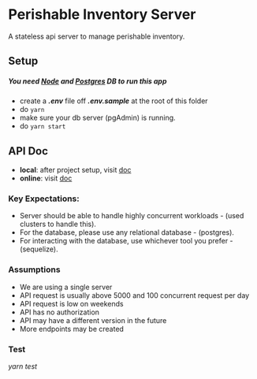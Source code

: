 # Perishable Inventory Server

A stateless api server to manage perishable inventory.

## Setup

##### You need [Node](https://nodejs.org/en/) and [Postgres](https://www.pgadmin.org/download/) DB to run this app

- create a _**.env**_ file off _**.env.sample**_ at the root of this folder
- do `yarn`
- make sure your db server (pgAdmin) is running.
- do `yarn start`

## API Doc

- **local**: after project setup, visit [doc](http://localhost:8000/ai/v1/docs)
- **online**: visit [doc](https://perishable-api.herokuapp.com/api/v1/docs)

### Key Expectations:

- Server should be able to handle highly concurrent workloads - (used clusters to handle this).
- For the database, please use any relational database - (postgres).
- For interacting with the database, use whichever tool you prefer - (sequelize).

### Assumptions

- We are using a single server
- API request is usually above 5000 and 100 concurrent request per day
- API request is low on weekends
- API has no authorization
- API may have a different version in the future
- More endpoints may be created

### Test
_yarn test_
